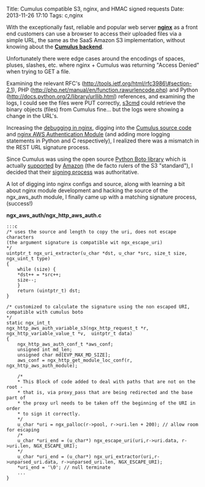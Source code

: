 Title: Cumulus compatible S3, nginx, and HMAC signed requests
Date: 2013-11-26 17:10
Tags: c,nginx

With the exceptionally fast, reliable and popular web server **[nginx](http://nginx.org/)** as a front end customers can use a browser to access their uploaded files via a simple URL, the same as the SaaS Amazon S3 implementation, without knowing about the **[Cumulus backend](http://www.nimbusproject.org/doc/nimbus/faq/#what-is-cumulus)**.

Unfortunately there were edge cases around the encodings of spaces, pluses, slashes, etc. where nginx + Cumulus was returning "Access Denied" when trying to GET a file.

Examining the relevant RFC's (<http://tools.ietf.org/html/rfc3986\#section-2.1>), PHP﻿
(<http://php.net/manual/en/function.rawurlencode.php>) and Python  ﻿(<http://docs.python.org/2/library/urllib.html>) references, and examining the logs, I could see the files were PUT correctly, [s3cmd](http://s3tools.org/s3cmd) could retrieve the  binary objects (files) from Cumulus fine... but the logs were showing a change in the URL's.

Increasing the [debugging in nginx](http://nginx.org/en/docs/debugging_log.html), digging into the [Cumulus source
code](https://github.com/nimbusproject/nimbus/tree/master/cumulus) and [nginx AWS Authentication Module](https://github.com/anomalizer/ngx_aws_auth) (and adding more logging statements in  Python and C respectively), I realized there was a mismatch in the REST URL signature process.

Since Cumulus was using the open source [Python Boto library](http://docs.pythonboto.org/en/latest/) which is actually [supported](https://github.com/boto/boto/graphs/contributors) by [Amazon](http://aws.amazon.com/sdkforpython) (the de facto rulers of the S3 "standard"), I decided that their [signing process](http://docs.aws.amazon.com/AmazonS3/latest/dev/RESTAuthentication.html) was authoritative.

A lot of digging into nginx configs and source, along with learning a bit about nginx module development and hacking the source of the ngx_aws_auth module, I finally came up with a matching signature process, (success!)



**ngx\_aws\_auth/ngx\_http\_aws\_auth.c**  

    :::c    
    /* uses the source and length to copy the uri, does not escape characters
    (the argument signature is compatible wit ngx_escape_uri)
    */
    uintptr_t ngx_uri_extractor(u_char *dst, u_char *src, size_t size, ngx_uint_t type)
    {
        while (size) {
        *dst++ = *src++;
        size--;
        }
        return (uintptr_t) dst;
    }
    
    /* customized to calculate the signature using the non escaped URI, compatible with cumulus boto
    */
    static ngx_int_t
    ngx_http_aws_auth_variable_s3(ngx_http_request_t *r, ngx_http_variable_value_t *v,  uintptr_t data)
    {
        ngx_http_aws_auth_conf_t *aws_conf;
        unsigned int md_len;
        unsigned char md[EVP_MAX_MD_SIZE];
        aws_conf = ngx_http_get_module_loc_conf(r, ngx_http_aws_auth_module);
        
        /*
        * This Block of code added to deal with paths that are not on the root -
        * that is, via proxy_pass that are being redirected and the base part of
        * the proxy url needs to be taken off the beginning of the URI in order
        * to sign it correctly.
        */
        u_char *uri = ngx_palloc(r->pool, r->uri.len + 200); // allow room for escaping
        /*
        u_char *uri_end = (u_char*) ngx_escape_uri(uri,r->uri.data, r->uri.len, NGX_ESCAPE_URI);
        */
        u_char *uri_end = (u_char*) ngx_uri_extractor(uri,r->unparsed_uri.data, r->unparsed_uri.len, NGX_ESCAPE_URI);
        *uri_end = '\0'; // null terminate
        ...
    }
